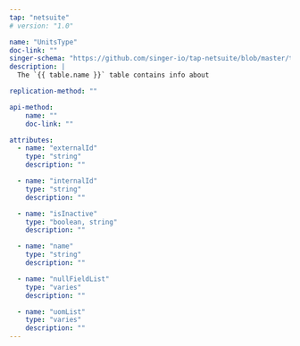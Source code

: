 ```yaml
---
tap: "netsuite"
# version: "1.0"

name: "UnitsType"
doc-link: ""
singer-schema: "https://github.com/singer-io/tap-netsuite/blob/master/tap_netsuite/schemas/UnitsType.json"
description: |
  The `{{ table.name }}` table contains info about 

replication-method: ""

api-method:
    name: ""
    doc-link: ""

attributes:
  - name: "externalId"
    type: "string"
    description: ""

  - name: "internalId"
    type: "string"
    description: ""

  - name: "isInactive"
    type: "boolean, string"
    description: ""

  - name: "name"
    type: "string"
    description: ""

  - name: "nullFieldList"
    type: "varies"
    description: ""

  - name: "uomList"
    type: "varies"
    description: ""
---
```

